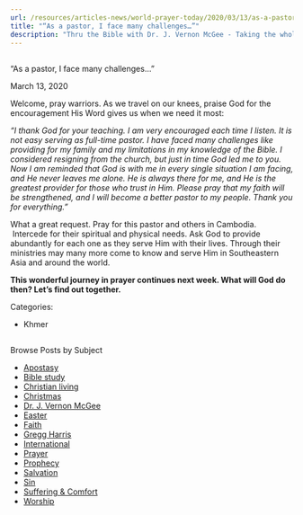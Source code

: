 ```yaml
---
url: /resources/articles-news/world-prayer-today/2020/03/13/as-a-pastor-i-face-many-challenges
title: "“As a pastor, I face many challenges…”"
description: "Thru the Bible with Dr. J. Vernon McGee - Taking the whole Word to the whole world"
---
```







## 
 “As a pastor, I face many challenges…”


March 13, 2020
![]()




Welcome, pray warriors. As we travel on our knees, praise God for the encouragement His Word gives us when we need it most:


*“I thank God for your teaching. I am very encouraged each time I listen. It is not easy serving as full-time pastor. I have faced many challenges like providing for my family and my limitations in my knowledge of the Bible. I considered resigning from the church, but just in time God led me to you. Now I am reminded that God is with me in every single situation I am facing, and He never leaves me alone. He is always there for me, and He is the greatest provider for those who trust in Him. Please pray that my faith will be strengthened, and I will become a better pastor to my people. Thank you for everything.”*


What a great request. Pray for this pastor and others in Cambodia.  Intercede for their spiritual and physical needs. Ask God to provide abundantly for each one as they serve Him with their lives. Through their ministries may many more come to know and serve Him in Southeastern Asia and around the world.


**This wonderful journey in prayer continues next week. What will God do then? Let’s find out together.** 



Categories: 


* Khmer









## 
 Browse Posts by Subject


* [Apostasy](/resources/articles-news/-in-tags/tags/Apostasy)
* [Bible study](/resources/articles-news/-in-tags/tags/Bible-study)
* [Christian living](/resources/articles-news/-in-tags/tags/Christian-living)
* [Christmas](/resources/articles-news/-in-tags/tags/Christmas)
* [Dr. J. Vernon McGee](/resources/articles-news/-in-tags/tags/Dr-J-Vernon-McGee)
* [Easter](/resources/articles-news/-in-tags/tags/easter)
* [Faith](/resources/articles-news/-in-tags/tags/Faith)
* [Gregg Harris](/resources/articles-news/-in-tags/tags/Gregg-Harris)
* [International](/resources/articles-news/-in-tags/tags/International)
* [Prayer](/resources/articles-news/-in-tags/tags/prayer)
* [Prophecy](/resources/articles-news/-in-tags/tags/Prophecy)
* [Salvation](/resources/articles-news/-in-tags/tags/Salvation)
* [Sin](/resources/articles-news/-in-tags/tags/sin)
* [Suffering & Comfort](/resources/articles-news/-in-tags/tags/Suffering-Comfort)
* [Worship](/resources/articles-news/-in-tags/tags/worship)






